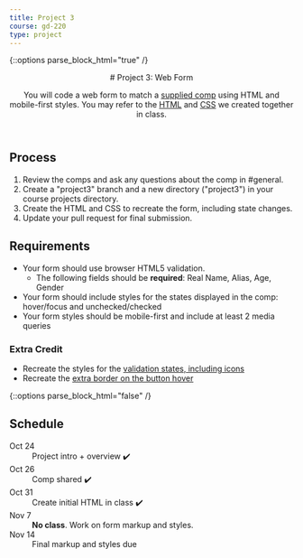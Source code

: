 ```yaml
---
title: Project 3
course: gd-220
type: project
---
```


{::options parse_block_html="true" /}

<header>
# Project 3: Web Form

You will code a web form to match a [supplied comp](https://drive.google.com/drive/u/0/folders/1HJATZE3yn0RsfMyH-lHKS0glH6G_aQrx) using HTML and mobile-first styles. You may refer to the [HTML](https://github.com/mica-web/gd2/blob/project3/project3/index.html) and [CSS](https://github.com/mica-web/gd2/blob/project3/project3/styles.css) we created together in class.  
</header>

<section>

## Process
1. Review the comps and ask any questions about the comp in #general.
1. Create a "project3" branch and a new directory ("project3") in your course projects directory.
1. Create the HTML and CSS to recreate the form, including state changes.
1. Update your pull request for final submission.

## Requirements
- Your form should use browser HTML5 validation.
  - The following fields should be **required**: Real Name, Alias, Age, Gender
- Your form should include styles for the states displayed in the comp: hover/focus and unchecked/checked
- Your form styles should be mobile-first and include at least 2 media queries

### Extra Credit
- Recreate the styles for the [validation states, including icons](https://drive.google.com/drive/u/0/folders/1Xza6yTLHB-kRIqrDewwCo34jYBify8SP)
- Recreate the [extra border on the button hover](https://drive.google.com/drive/u/0/folders/1Xza6yTLHB-kRIqrDewwCo34jYBify8SP)
</section>

{::options parse_block_html="false" /}

<aside>

<h2>Schedule</h2>

<dl>
  <dt>Oct 24</dt>
  <dd>Project intro + overview ✔️</dd>
  <dt>Oct 26</dt>
  <dd>Comp shared ✔️</dd>
  <dt>Oct 31</dt>
  <dd>Create initial HTML in class ✔️</dd>
  <dt>Nov 7</dt>
  <dd><strong>No class</strong>. Work on form markup and styles.</dd>
  <dt>Nov 14</dt>
  <dd>Final markup and styles due</dd>
</dl>

</aside>
